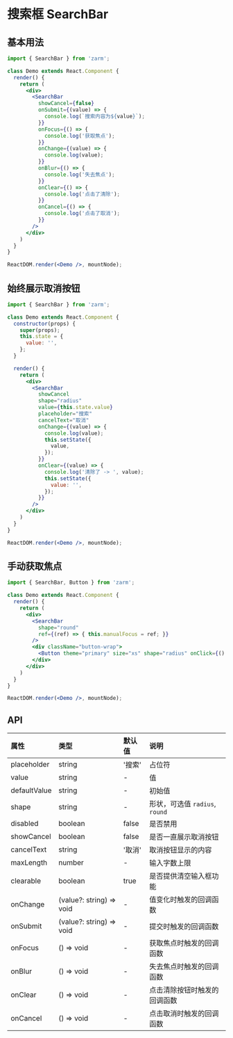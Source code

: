 # 搜索框 SearchBar



## 基本用法
```jsx
import { SearchBar } from 'zarm';

class Demo extends React.Component {
  render() {
    return (
      <div>
        <SearchBar
          showCancel={false}
          onSubmit={(value) => {
            console.log(`搜索内容为${value}`);
          }}
          onFocus={() => {
            console.log('获取焦点');
          }}
          onChange={(value) => {
            console.log(value);
          }}
          onBlur={() => {
            console.log('失去焦点');
          }}
          onClear={() => {
            console.log('点击了清除');
          }}
          onCancel={() => {
            console.log('点击了取消');
          }}
        />
      </div>
    )
  }
}

ReactDOM.render(<Demo />, mountNode);
```



## 始终展示取消按钮
```jsx
import { SearchBar } from 'zarm';

class Demo extends React.Component {
  constructor(props) {
    super(props);
    this.state = {
      value: '',
    };
  }

  render() {
    return (
      <div>
        <SearchBar
          showCancel
          shape="radius"
          value={this.state.value}
          placeholder="搜索"
          cancelText="取消"
          onChange={(value) => {
            console.log(value);
            this.setState({
              value,
            });
          }}
          onClear={(value) => {
            console.log('清除了 -> ', value);
            this.setState({
              value: '',
            });
          }}
        />
      </div>
    )
  }
}

ReactDOM.render(<Demo />, mountNode);
```



## 手动获取焦点
```jsx
import { SearchBar, Button } from 'zarm';

class Demo extends React.Component {
  render() {
    return (
      <div>
        <SearchBar
          shape="round"
          ref={(ref) => { this.manualFocus = ref; }}
        />
        <div className="button-wrap">
          <Button theme="primary" size="xs" shape="radius" onClick={() => { this.manualFocus.focus(); }}>点击获取焦点</Button>
        </div>
      </div>
    )
  }
}

ReactDOM.render(<Demo />, mountNode);
```



## API

| 属性 | 类型 | 默认值 | 说明 |
| :--- | :--- | :--- | :--- |
| placeholder | string | '搜索' | 占位符 |
| value | string | - | 值 |
| defaultValue | string | - | 初始值 |
| shape | string | - | 形状，可选值 `radius`, `round` |
| disabled | boolean | false | 是否禁用 |
| showCancel | boolean | false | 是否一直展示取消按钮 |
| cancelText | string | '取消' | 取消按钮显示的内容 |
| maxLength | number | - | 输入字数上限 |
| clearable | boolean | true | 是否提供清空输入框功能 |
| onChange | (value?: string) => void | - | 值变化时触发的回调函数 |
| onSubmit | (value?: string) => void | - | 提交时触发的回调函数 |
| onFocus | () => void | - | 获取焦点时触发的回调函数 |
| onBlur | () => void | - | 失去焦点时触发的回调函数 |
| onClear | () => void | - | 点击清除按钮时触发的回调函数 |
| onCancel | () => void | - | 点击取消时触发的回调函数 |
